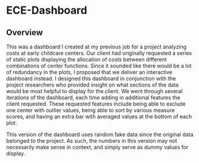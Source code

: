 # ECE-Dashboard

## Overview

This was a dashboard I created at my previous job for a project analyzing costs at early childcare centers. Our client had originally requested a series of static plots displaying the allocation of costs between different combinations of center functions. Since it sounded like there would be a lot of redundancy in the plots, I proposed that we deliver an interactive dashboard instead. I designed this dashboard in conjunction with the project researchers who provided insight on what sections of the data would be most helpful to display for the client. We went through several iterations of the dashboard, each time adding in additional features the client requested. These requested features include being able to exclude one center with outlier values, being able to sort by various measure scores, and having an extra bar with averaged values at the bottom of each plot.    
      
This version of the dashboard uses random fake data since the original data belonged to the project. As such, the numbers in this version may not necessarily make sense in context, and simply serve as dummy values for display.
